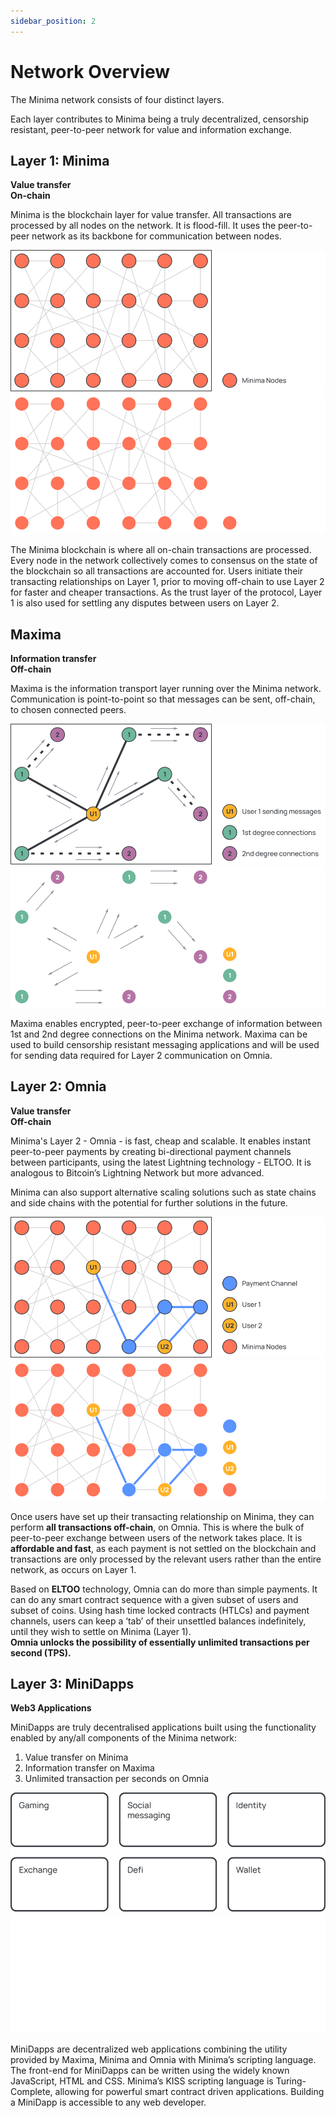 ```yaml
---
sidebar_position: 2
---
```


# Network Overview

The Minima network consists of four distinct layers.

Each layer contributes to Minima being a truly decentralized, censorship resistant, peer-to-peer network for value and information exchange.

## Layer 1: Minima
**Value transfer<br />
On-chain**

Minima is the blockchain layer for value transfer. All transactions are processed by all nodes on the network. It is flood-fill. It uses the peer-to-peer network as its backbone for communication between nodes.

![Minima](/img/network/minimaLayer1Lm.svg#gh-light-mode-only)![Minima](/img/network/minimaLayer1Dm.svg#gh-dark-mode-only)

The Minima blockchain is where all on-chain transactions are processed. Every node in the network collectively comes to consensus on the state of the blockchain so all transactions are accounted for.
Users initiate their transacting relationships on Layer 1, prior to moving off-chain to use Layer 2 for faster and cheaper transactions. As the trust layer of the protocol, Layer 1 is also used for settling any disputes between users on Layer 2.

## Maxima
**Information transfer<br />
Off-chain**

Maxima is the information transport layer running over the Minima network. <br/>
Communication is point-to-point so that messages can be sent, off-chain, to chosen connected peers.

![Minima](/img/network/maximaLm.svg#gh-light-mode-only)![Minima](/img/network/maximaDm.svg#gh-dark-mode-only)

Maxima enables encrypted, peer-to-peer exchange of information between 1st and 2nd degree connections on the Minima network.
Maxima can be used to build censorship resistant messaging applications and will be used for sending data required for Layer 2 communication on Omnia.

## Layer 2: Omnia
**Value transfer<br /> 
Off-chain**

Minima's Layer 2 - Omnia - is fast, cheap and scalable. It enables instant peer-to-peer payments by creating bi-directional payment channels between participants, using the latest Lightning technology - ELTOO. It is analogous to Bitcoin’s Lightning Network but more advanced.

Minima can also support alternative scaling solutions such as state chains and side chains with the potential for further solutions in the future. 

![Minima](/img/network/layer2ArchitectureLm.svg#gh-light-mode-only)![Minima](/img/network/layer2ArchitectureDm.svg#gh-dark-mode-only)

Once users have set up their transacting relationship on Minima, they can perform **all transactions off-chain**, on Omnia. This is where the bulk of peer-to-peer exchange between users of the network takes place. It is **affordable and fast**, as each payment is not settled on the blockchain and transactions are only processed by the relevant users rather than the entire network, as occurs on Layer 1.

Based on **ELTOO** technology, Omnia can do more than simple payments. It can do any smart contract sequence with a given subset of users and subset of coins. Using hash time locked contracts (HTLCs) and payment channels, users can keep a ‘tab’ of their unsettled balances indefinitely, until they wish to settle on Minima (Layer 1).<br/> 
**Omnia unlocks the possibility of essentially unlimited transactions per second (TPS).**

## Layer 3: MiniDapps
**Web3 Applications**

MiniDapps are truly decentralised applications built using the functionality enabled by any/all components of the Minima network:
1. Value transfer on Minima
2. Information transfer on Maxima
3. Unlimited transaction per seconds on Omnia

![Minima](/img/network/miniDappsLm.svg#gh-light-mode-only)![Minima](/img/network/miniDappsDm.svg#gh-dark-mode-only)

MiniDapps are decentralized web applications combining the utility provided by Maxima, Minima and Omnia with Minima’s scripting language. The front-end for MiniDapps can be written using the widely known JavaScript, HTML and CSS.
Minima’s KISS scripting language is Turing-Complete, allowing for powerful smart contract driven applications. Building a MiniDapp is accessible to any web developer.
